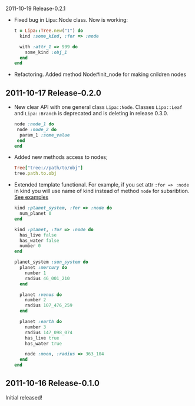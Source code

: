 2011-10-19 Release-0.2.1

- Fixed bug in Lipa::Node class. Now is working:

  ```Ruby
  t = Lipa::Tree.new("1") do
    kind :some_kind, :for => :node

    with :attr_1 => 999 do 
      some_kind :obj_1
    end
  end
  ```

- Refactoring. Added method Node#init_node for making cnildren nodes

2011-10-17 Release-0.2.0
------------------------
- New clear API with one general class ```Lipa::Node```. Classes ```Lipa::Leaf``` and ```Lipa::Branch``` 
is deprecated and is deleting in release 0.3.0. 

 
  ```Ruby
  node :node_1 do
   node :node_2 do
    param_1 :some_value
   end
  end
  ```

- Added new methods access to nodes;
 
  ```Ruby
  Tree["tree://path/to/obj"]
  tree.path.to.obj
  ```

- Extended template functional. For example, if you set attr ```:for => :node``` in kind
you will use name of kind instead of method ```node``` for subsribtion. [See examples](https://github.com/flipback/lipa/tree/master/examples)
  
  ```Ruby
  kind :planet_system, :for => :node do
    num_planet 0
  end

  kind :planet, :for => :node do 
    has_live false
    has_water false
    number 0
  end

  planet_system :sun_system do 
    planet :mercury do 
      number 1
      radius 46_001_210 
    end

    planet :venus do 
      number 2
      radius 107_476_259
    end

    planet :earth do 
      number 3
      radius 147_098_074
      has_live true
      has_water true

      node :moon, :radius => 363_104
    end
  end
  ```
2011-10-16 Release-0.1.0
------------------------
Initial released!
